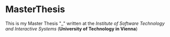 # MasterThesis
This is my Master Thesis "_" written at the *Institute of Software Technology and Interactive Systems* (__University of Technology in Vienna__)

